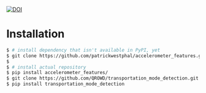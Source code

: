 [![DOI](https://zenodo.org/badge/164625261.svg)](https://zenodo.org/badge/latestdoi/164625261)

# Installation

```bash
$ # install dependency that isn't available in PyPI, yet
$ git clone https://github.com/patrickwestphal/accelerometer_features.git
$
$ # install actual repository
$ pip install accelerometer_features/
$ git clone https://github.com/QROWD/transportation_mode_detection.git
$ pip install transportation_mode_detection
```

